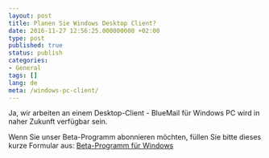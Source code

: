 ```yaml
---
layout: post
title: Planen Sie Windows Desktop Client?
date: 2016-11-27 12:56:25.000000000 +02:00
type: post
published: true
status: publish
categories:
- General
tags: []
lang: de
meta: /windows-pc-client/
---
```


Ja, wir arbeiten an einem Desktop-Client - BlueMail für Windows PC wird in naher Zukunft verfügbar sein.

Wenn Sie unser Beta-Programm abonnieren möchten, füllen Sie bitte dieses kurze Formular aus:
[Beta-Programm für Windows]( https://bluemail.me/desktop/windows/)
